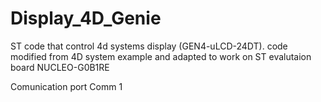 # Display_4D_Genie
 
ST code that control 4d systems display (GEN4-uLCD-24DT).
code modified from 4D system example and adapted to work on ST evalutaion board NUCLEO-G0B1RE

Comunication port Comm 1

